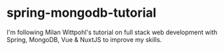 # spring-mongodb-tutorial
I'm following Milan Wittpohl's tutorial on full stack web development with Spring, MongoDB, Vue &amp; NuxtJS to improve my skills.
